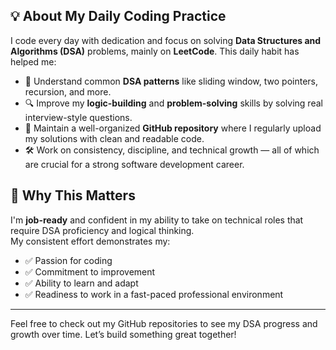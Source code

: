 ## 💡 About My Daily Coding Practice

I code every day with dedication and focus on solving **Data Structures and Algorithms (DSA)** problems, mainly on **LeetCode**. This daily habit has helped me:

- 🧠 Understand common **DSA patterns** like sliding window, two pointers, recursion, and more.
- 🔍 Improve my **logic-building** and **problem-solving** skills by solving real interview-style questions.
- 📁 Maintain a well-organized **GitHub repository** where I regularly upload my solutions with clean and readable code.
- 🛠️ Work on consistency, discipline, and technical growth — all of which are crucial for a strong software development career.

## 🚀 Why This Matters

I'm **job-ready** and confident in my ability to take on technical roles that require DSA proficiency and logical thinking.  
My consistent effort demonstrates my:

- ✅ Passion for coding
- ✅ Commitment to improvement
- ✅ Ability to learn and adapt
- ✅ Readiness to work in a fast-paced professional environment

---

Feel free to check out my GitHub repositories to see my DSA progress and growth over time. Let’s build something great together!

